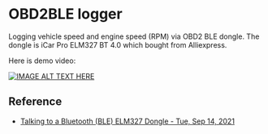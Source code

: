 # OBD2BLE logger

Logging vehicle speed and engine speed (RPM) via OBD2 BLE dongle.
The dongle is iCar Pro ELM327 BT 4.0 which bought from Alliexpress.

Here is demo video:

[![IMAGE ALT TEXT HERE](https://img.youtube.com/vi/vxWlrmYlvbE/0.jpg)](https://www.youtube.com/watch?v=vxWlrmYlvbE)

## Reference
- [Talking to a Bluetooth (BLE) ELM327 Dongle - Tue, Sep 14, 2021](https://afshari.lu/post/213-elm/)
